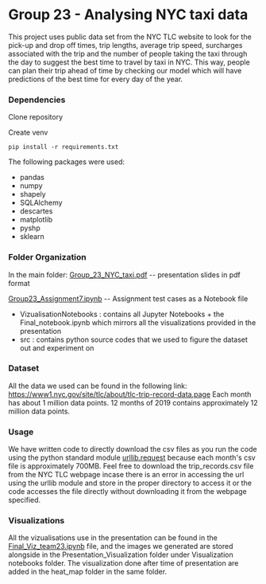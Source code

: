 # Group 23 - Analysing NYC taxi data

This project uses public data set from the NYC TLC website to look for the pick-up and drop off times, trip lengths, average trip speed, surcharges associated with the trip and the number of people taking the taxi through the day to suggest the best time to travel by taxi in NYC. This way, people can plan their trip ahead of time by checking our model which will have predictions of the best time for every day of the year.

### Dependencies ###

Clone repository

Create venv

```
pip install -r requirements.txt
```

The following packages were used:

* pandas
* numpy
* shapely
* SQLAlchemy
* descartes
* matplotlib
* pyshp
* sklearn


### Folder Organization ###

In the main folder:
 [Group_23_NYC_taxi.pdf](Group_23_NYC_taxi.pdf) -- presentation slides in pdf format
 
 [Group23_Assignment7.ipynb](Group23_Assignment7.ipynb) -- Assignment test cases as a  Notebook file
 
 - VizualisationNotebooks : contains all Jupyter Notebooks + the Final_notebook.ipynb which mirrors all the visualizations provided in the presentation
 - src : contains python source codes that we used to figure the dataset out and experiment on

### Dataset ###

All the data we used can be found in the following link: https://www1.nyc.gov/site/tlc/about/tlc-trip-record-data.page
Each month has about 1 million data points. 12 months of 2019 contains approximately 12 million data points.

### Usage ###

We have written code to directly download the csv files as you run the code using the python standard module [urllib.request](https://docs.python.org/3/library/urllib.request.html) because each month's csv file is approximately 700MB.
Feel free to download the trip_records.csv file from the NYC TLC webpage incase there is an error in accessing the url using the urllib module and store in the proper directory to access it or the code accesses the file directly without downloading it from the webpage specified.


### Visualizations ###

All the vizualisations use in the presentation can be found in the [Final_Viz_team23.ipynb](VisualizationNotebooks/Presentation_Visualization/Final_Viz_team23.ipynb) file, and the images we generated are stored alongside in the Presentation_Visualization folder under Visualization notebooks folder. The visualization done after time of presentation are added in the heat_map folder in the same folder.
